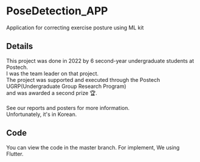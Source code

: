 # PoseDetection_APP
Application for correcting exercise posture using ML kit

## Details
This project was done in 2022 by 6 second-year undergraduate students at Postech. <br>
I was the team leader on that project. <br>
The project was supported and executed through the Postech UGRP(Undergraduate Group Research Program) <br>
and was awarded a second prize :trophy:. <br><br>
See our reports and posters for more information. <br> 
Unfortunately, it's in Korean. 

## Code
You can view the code in the master branch. 
For implement, We using Flutter. 
